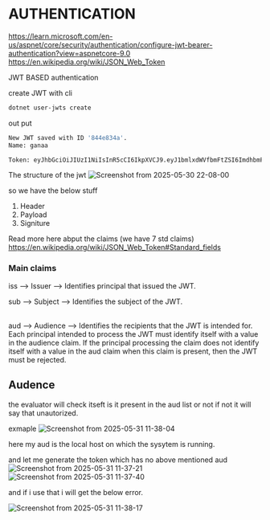 # AUTHENTICATION

https://learn.microsoft.com/en-us/aspnet/core/security/authentication/configure-jwt-bearer-authentication?view=aspnetcore-9.0
https://en.wikipedia.org/wiki/JSON_Web_Token


JWT BASED authentication

create JWT with cli 

```sh
dotnet user-jwts create

```

out put 

```sh
New JWT saved with ID '844e834a'.
Name: ganaa

Token: eyJhbGciOiJIUzI1NiIsInR5cCI6IkpXVCJ9.eyJ1bmlxdWVfbmFtZSI6ImdhbmFhIiwic3ViIjoiZ2FuYWEiLCJqdGkiOiI4NDRlODM0YSIsImF1ZCI6WyJodHRwOi8vbG9jYWxob3N0OjM2MzcxIiwiaHR0cHM6Ly9sb2NhbGhvc3Q6NDQzMTYiLCJodHRwOi8vbG9jYWxob3N0OjUwNzYiLCJodHRwczovL2xvY2FsaG9zdDo3Mjk1Il0sIm5iZiI6MTc0ODYyMDUxNSwiZXhwIjoxNzU2NTY5MzE1LCJpYXQiOjE3NDg2MjA1MTUsImlzcyI6ImRvdG5ldC11c2VyLWp3dHMifQ.s35rsTUydYdyauX65IkeAzc_dyErd6ZWP4IUtHGVIlo

```

The structure of the jwt
![Screenshot from 2025-05-30 22-08-00](https://github.com/user-attachments/assets/c165864a-2b71-4888-931f-85cdaf003a04)

so we have the below stuff

1. Header
2. Payload
3. Signiture

Read more here abput the claims (we have 7 std claims)
https://en.wikipedia.org/wiki/JSON_Web_Token#Standard_fields

### Main claims

iss 	--> Issuer -->	Identifies principal that issued the JWT. 
<br/>

sub 	--> Subject -->	Identifies the subject of the JWT. 
 
<br/>
aud 	--> Audience --> Identifies the recipients that the JWT is intended for. Each principal intended to process the JWT must identify itself with a value in the audience claim. 
                       If the principal processing the claim does not identify itself with a value in the aud claim when this claim is present, then the JWT must be rejected.  



## Audence

the evaluator will check itseft is it present in the aud list or not if not it will say that unautorized.


exmaple
![Screenshot from 2025-05-31 11-38-04](https://github.com/user-attachments/assets/d91ad9b2-8546-4fb2-9296-c66edd7f6d93)

here my aud is the local host on which the sysytem is running.

and let me generate the token which has no above mentioned aud
![Screenshot from 2025-05-31 11-37-21](https://github.com/user-attachments/assets/2daf4f07-c77a-4af5-95d5-c2c8c983c1e3)
![Screenshot from 2025-05-31 11-37-40](https://github.com/user-attachments/assets/1861abb4-a15a-40be-850c-e20d9e46a9a7)

and if i use that i will get the below error.

![Screenshot from 2025-05-31 11-38-17](https://github.com/user-attachments/assets/9fa8169c-9fa3-4dc5-9475-be8e6e268d6f)




